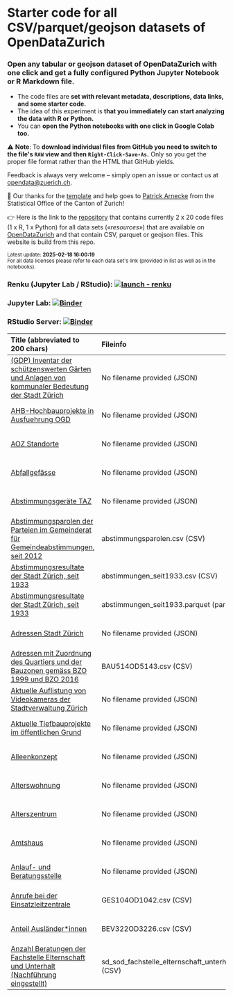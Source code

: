 # Starter code for all CSV/parquet/geojson datasets of OpenDataZurich

### Open any tabular or geojson dataset of **OpenDataZurich** with one click and **get a fully configured Python Jupyter Notebook or R Markdown file**. 

- The code files are **set with relevant metadata, descriptions, data links, and some starter code.** 
- The idea of this experiment is **that you immediately can start analyzing the data with R or Python.** 
- You can **open the Python notebooks with one click in Google Colab too.**

⚠️ **Note**: To **download individual files from GitHub you need to switch to the file's `RAW` view and then `Right-Click-Save-As`.** Only so you get the proper file format rather than the HTML that GitHub yields.

Feedback is always very welcome – simply open an issue or contact us at [opendata@zuerich.ch](mailto://opendata@zuerich.ch).

🌻 Our thanks for the [template](https://github.com/rnckp/starter-code-opendataswiss-gh) and help goes to [Patrick Arnecke](https://github.com/rnckp) from the Statistical Office of the Canton of Zurich!

👉 Here is the link to the [repository](https://www.github.com/opendatazurich/starter-code) that contains currently 2 x 20 code files (1 x R, 1 x Python) for all data sets (*«resources»*) that are available on [OpenDataZurich](https://data.stadt-zuerich.ch/) and that contain  CSV, parquet or geojson files. This website is build from this repo.

<sub>Latest update: **2025-02-18 16:00:19**</sub><br>
<sub>For all data licenses please refer to each data set's link (provided in list as well as in the notebooks).</sub>

### Renku (Jupyter Lab / RStudio): [![launch - renku](https://renkulab.io/renku-badge.svg)](https://renkulab.io/v2/projects/opendatazurich/starter-code)
### Jupyter Lab: [![Binder](https://mybinder.org/badge_logo.svg)](https://mybinder.org/v2/gh/opendatazurich/starter-code/main?urlpath=lab)
### RStudio Server: [![Binder](https://mybinder.org/badge_logo.svg)](https://mybinder.org/v2/gh/opendatazurich/starter-code/main?urlpath=rstudio)


| Title (abbreviated to 200 chars) | Fileinfo | Python Colab | Python Binder | Python GitHub | R GitHub |
| :-- | :-- | :-- | :-- | :-- | :-- |
| [(GDP) Inventar der schützenswerten Gärten und Anlagen von kommunaler Bedeutung der Stadt Zürich](https://data.stadt-zuerich.ch/dataset/geo__gdp__inventar_der_schuetzenswerten_gaerten_und_anlagen_von_kommunaler_bedeutung_der_stadt_) | No filename provided (JSON) | [![Open In Colab](https://colab.research.google.com/assets/colab-badge.svg)](https://githubtocolab.com/opendatazurich/starter-code/blob/main/02_python//geo__gdp__inventar_der_schuetzenswerten_gaerten_und_anlagen_von_kommunaler_bedeutung_der_stadt__61681bfd-373e-49bd-b6b0-7c449e512cb4.ipynb) | [![Jupyter Binder](https://mybinder.org/badge_logo.svg)](https://mybinder.org/v2/gh/opendatazurich/starter-code/main?filepath=02_python/geo__gdp__inventar_der_schuetzenswerten_gaerten_und_anlagen_von_kommunaler_bedeutung_der_stadt__61681bfd-373e-49bd-b6b0-7c449e512cb4.ipynb) | [Python GitHub](https://github.com/opendatazurich/starter-code/blob/main/02_python//geo__gdp__inventar_der_schuetzenswerten_gaerten_und_anlagen_von_kommunaler_bedeutung_der_stadt__61681bfd-373e-49bd-b6b0-7c449e512cb4.ipynb) | [R GitHub](https://github.com/opendatazurich/starter-code/blob/main/01_r-markdown//geo__gdp__inventar_der_schuetzenswerten_gaerten_und_anlagen_von_kommunaler_bedeutung_der_stadt__61681bfd-373e-49bd-b6b0-7c449e512cb4.Rmd) |
| [AHB-Hochbauprojekte in Ausfuehrung OGD](https://data.stadt-zuerich.ch/dataset/geo_ahb_hochbauprojekte_in_ausfuehrung_ogd) | No filename provided (JSON) | [![Open In Colab](https://colab.research.google.com/assets/colab-badge.svg)](https://githubtocolab.com/opendatazurich/starter-code/blob/main/02_python//geo_ahb_hochbauprojekte_in_ausfuehrung_ogd_7516fcbc-bb8b-4226-9631-836e7b80b3da.ipynb) | [![Jupyter Binder](https://mybinder.org/badge_logo.svg)](https://mybinder.org/v2/gh/opendatazurich/starter-code/main?filepath=02_python/geo_ahb_hochbauprojekte_in_ausfuehrung_ogd_7516fcbc-bb8b-4226-9631-836e7b80b3da.ipynb) | [Python GitHub](https://github.com/opendatazurich/starter-code/blob/main/02_python//geo_ahb_hochbauprojekte_in_ausfuehrung_ogd_7516fcbc-bb8b-4226-9631-836e7b80b3da.ipynb) | [R GitHub](https://github.com/opendatazurich/starter-code/blob/main/01_r-markdown//geo_ahb_hochbauprojekte_in_ausfuehrung_ogd_7516fcbc-bb8b-4226-9631-836e7b80b3da.Rmd) |
| [AOZ Standorte](https://data.stadt-zuerich.ch/dataset/geo_aoz_standorte) | No filename provided (JSON) | [![Open In Colab](https://colab.research.google.com/assets/colab-badge.svg)](https://githubtocolab.com/opendatazurich/starter-code/blob/main/02_python//geo_aoz_standorte_35a86693-7fe9-4963-aa06-03db35c5abd0.ipynb) | [![Jupyter Binder](https://mybinder.org/badge_logo.svg)](https://mybinder.org/v2/gh/opendatazurich/starter-code/main?filepath=02_python/geo_aoz_standorte_35a86693-7fe9-4963-aa06-03db35c5abd0.ipynb) | [Python GitHub](https://github.com/opendatazurich/starter-code/blob/main/02_python//geo_aoz_standorte_35a86693-7fe9-4963-aa06-03db35c5abd0.ipynb) | [R GitHub](https://github.com/opendatazurich/starter-code/blob/main/01_r-markdown//geo_aoz_standorte_35a86693-7fe9-4963-aa06-03db35c5abd0.Rmd) |
| [Abfallgefässe](https://data.stadt-zuerich.ch/dataset/geo_abfallgefaesse) | No filename provided (JSON) | [![Open In Colab](https://colab.research.google.com/assets/colab-badge.svg)](https://githubtocolab.com/opendatazurich/starter-code/blob/main/02_python//geo_abfallgefaesse_6f14ae76-a83d-4bc5-a190-96447309c2d3.ipynb) | [![Jupyter Binder](https://mybinder.org/badge_logo.svg)](https://mybinder.org/v2/gh/opendatazurich/starter-code/main?filepath=02_python/geo_abfallgefaesse_6f14ae76-a83d-4bc5-a190-96447309c2d3.ipynb) | [Python GitHub](https://github.com/opendatazurich/starter-code/blob/main/02_python//geo_abfallgefaesse_6f14ae76-a83d-4bc5-a190-96447309c2d3.ipynb) | [R GitHub](https://github.com/opendatazurich/starter-code/blob/main/01_r-markdown//geo_abfallgefaesse_6f14ae76-a83d-4bc5-a190-96447309c2d3.Rmd) |
| [Abstimmungsgeräte TAZ](https://data.stadt-zuerich.ch/dataset/geo_abstimmungsgeraete_taz) | No filename provided (JSON) | [![Open In Colab](https://colab.research.google.com/assets/colab-badge.svg)](https://githubtocolab.com/opendatazurich/starter-code/blob/main/02_python//geo_abstimmungsgeraete_taz_cb7a0bf5-60d6-4581-96bd-1a95666b652a.ipynb) | [![Jupyter Binder](https://mybinder.org/badge_logo.svg)](https://mybinder.org/v2/gh/opendatazurich/starter-code/main?filepath=02_python/geo_abstimmungsgeraete_taz_cb7a0bf5-60d6-4581-96bd-1a95666b652a.ipynb) | [Python GitHub](https://github.com/opendatazurich/starter-code/blob/main/02_python//geo_abstimmungsgeraete_taz_cb7a0bf5-60d6-4581-96bd-1a95666b652a.ipynb) | [R GitHub](https://github.com/opendatazurich/starter-code/blob/main/01_r-markdown//geo_abstimmungsgeraete_taz_cb7a0bf5-60d6-4581-96bd-1a95666b652a.Rmd) |
| [Abstimmungsparolen der Parteien im Gemeinderat für Gemeindeabstimmungen, seit 2012](https://data.stadt-zuerich.ch/dataset/politik_abstimmungsparolen_gemeindeabstimmung_seit2012) | abstimmungsparolen.csv (CSV) | [![Open In Colab](https://colab.research.google.com/assets/colab-badge.svg)](https://githubtocolab.com/opendatazurich/starter-code/blob/main/02_python//politik_abstimmungsparolen_gemeindeabstimmung_seit2012_f772056c-7d5b-43a4-9ff3-22cc996fd23d.ipynb) | [![Jupyter Binder](https://mybinder.org/badge_logo.svg)](https://mybinder.org/v2/gh/opendatazurich/starter-code/main?filepath=02_python/politik_abstimmungsparolen_gemeindeabstimmung_seit2012_f772056c-7d5b-43a4-9ff3-22cc996fd23d.ipynb) | [Python GitHub](https://github.com/opendatazurich/starter-code/blob/main/02_python//politik_abstimmungsparolen_gemeindeabstimmung_seit2012_f772056c-7d5b-43a4-9ff3-22cc996fd23d.ipynb) | [R GitHub](https://github.com/opendatazurich/starter-code/blob/main/01_r-markdown//politik_abstimmungsparolen_gemeindeabstimmung_seit2012_f772056c-7d5b-43a4-9ff3-22cc996fd23d.Rmd) |
| [Abstimmungsresultate der Stadt Zürich, seit 1933](https://data.stadt-zuerich.ch/dataset/politik_abstimmungen_seit1933) | abstimmungen_seit1933.csv (CSV) | [![Open In Colab](https://colab.research.google.com/assets/colab-badge.svg)](https://githubtocolab.com/opendatazurich/starter-code/blob/main/02_python//politik_abstimmungen_seit1933_65e011cf-6479-4fea-aa12-5928924ac4d2.ipynb) | [![Jupyter Binder](https://mybinder.org/badge_logo.svg)](https://mybinder.org/v2/gh/opendatazurich/starter-code/main?filepath=02_python/politik_abstimmungen_seit1933_65e011cf-6479-4fea-aa12-5928924ac4d2.ipynb) | [Python GitHub](https://github.com/opendatazurich/starter-code/blob/main/02_python//politik_abstimmungen_seit1933_65e011cf-6479-4fea-aa12-5928924ac4d2.ipynb) | [R GitHub](https://github.com/opendatazurich/starter-code/blob/main/01_r-markdown//politik_abstimmungen_seit1933_65e011cf-6479-4fea-aa12-5928924ac4d2.Rmd) |
| [Abstimmungsresultate der Stadt Zürich, seit 1933](https://data.stadt-zuerich.ch/dataset/politik_abstimmungen_seit1933) | abstimmungen_seit1933.parquet (parquet) | [![Open In Colab](https://colab.research.google.com/assets/colab-badge.svg)](https://githubtocolab.com/opendatazurich/starter-code/blob/main/02_python//politik_abstimmungen_seit1933_3e87b102-f19c-47f4-ab50-a679b51cf77e.ipynb) | [![Jupyter Binder](https://mybinder.org/badge_logo.svg)](https://mybinder.org/v2/gh/opendatazurich/starter-code/main?filepath=02_python/politik_abstimmungen_seit1933_3e87b102-f19c-47f4-ab50-a679b51cf77e.ipynb) | [Python GitHub](https://github.com/opendatazurich/starter-code/blob/main/02_python//politik_abstimmungen_seit1933_3e87b102-f19c-47f4-ab50-a679b51cf77e.ipynb) | [R GitHub](https://github.com/opendatazurich/starter-code/blob/main/01_r-markdown//politik_abstimmungen_seit1933_3e87b102-f19c-47f4-ab50-a679b51cf77e.Rmd) |
| [Adressen Stadt Zürich](https://data.stadt-zuerich.ch/dataset/geo_adressen_stadt_zuerich) | No filename provided (JSON) | [![Open In Colab](https://colab.research.google.com/assets/colab-badge.svg)](https://githubtocolab.com/opendatazurich/starter-code/blob/main/02_python//geo_adressen_stadt_zuerich_d1e6bd12-c9fc-4c76-b47d-44766ea6d8ed.ipynb) | [![Jupyter Binder](https://mybinder.org/badge_logo.svg)](https://mybinder.org/v2/gh/opendatazurich/starter-code/main?filepath=02_python/geo_adressen_stadt_zuerich_d1e6bd12-c9fc-4c76-b47d-44766ea6d8ed.ipynb) | [Python GitHub](https://github.com/opendatazurich/starter-code/blob/main/02_python//geo_adressen_stadt_zuerich_d1e6bd12-c9fc-4c76-b47d-44766ea6d8ed.ipynb) | [R GitHub](https://github.com/opendatazurich/starter-code/blob/main/01_r-markdown//geo_adressen_stadt_zuerich_d1e6bd12-c9fc-4c76-b47d-44766ea6d8ed.Rmd) |
| [Adressen mit Zuordnung des Quartiers und der Bauzonen gemäss BZO 1999 und BZO 2016](https://data.stadt-zuerich.ch/dataset/bau_hae_lima_zuordnung_adr_quartier_bzo16_bzo99_od5143) | BAU514OD5143.csv (CSV) | [![Open In Colab](https://colab.research.google.com/assets/colab-badge.svg)](https://githubtocolab.com/opendatazurich/starter-code/blob/main/02_python//bau_hae_lima_zuordnung_adr_quartier_bzo16_bzo99_od5143_064c4579-b5e0-48aa-aba6-05bb94ed6e03.ipynb) | [![Jupyter Binder](https://mybinder.org/badge_logo.svg)](https://mybinder.org/v2/gh/opendatazurich/starter-code/main?filepath=02_python/bau_hae_lima_zuordnung_adr_quartier_bzo16_bzo99_od5143_064c4579-b5e0-48aa-aba6-05bb94ed6e03.ipynb) | [Python GitHub](https://github.com/opendatazurich/starter-code/blob/main/02_python//bau_hae_lima_zuordnung_adr_quartier_bzo16_bzo99_od5143_064c4579-b5e0-48aa-aba6-05bb94ed6e03.ipynb) | [R GitHub](https://github.com/opendatazurich/starter-code/blob/main/01_r-markdown//bau_hae_lima_zuordnung_adr_quartier_bzo16_bzo99_od5143_064c4579-b5e0-48aa-aba6-05bb94ed6e03.Rmd) |
| [Aktuelle Auflistung von Videokameras der Stadtverwaltung Zürich](https://data.stadt-zuerich.ch/dataset/geo_aktuelle_auflistung_von_videokameras_der_stadtverwaltung_zuerich) | No filename provided (JSON) | [![Open In Colab](https://colab.research.google.com/assets/colab-badge.svg)](https://githubtocolab.com/opendatazurich/starter-code/blob/main/02_python//geo_aktuelle_auflistung_von_videokameras_der_stadtverwaltung_zuerich_4f77f81b-0b02-4ada-ad07-4396d61666d2.ipynb) | [![Jupyter Binder](https://mybinder.org/badge_logo.svg)](https://mybinder.org/v2/gh/opendatazurich/starter-code/main?filepath=02_python/geo_aktuelle_auflistung_von_videokameras_der_stadtverwaltung_zuerich_4f77f81b-0b02-4ada-ad07-4396d61666d2.ipynb) | [Python GitHub](https://github.com/opendatazurich/starter-code/blob/main/02_python//geo_aktuelle_auflistung_von_videokameras_der_stadtverwaltung_zuerich_4f77f81b-0b02-4ada-ad07-4396d61666d2.ipynb) | [R GitHub](https://github.com/opendatazurich/starter-code/blob/main/01_r-markdown//geo_aktuelle_auflistung_von_videokameras_der_stadtverwaltung_zuerich_4f77f81b-0b02-4ada-ad07-4396d61666d2.Rmd) |
| [Aktuelle Tiefbauprojekte im öffentlichen Grund](https://data.stadt-zuerich.ch/dataset/geo_aktuelle_tiefbauprojekte_im_oeffentlichen_grund) | No filename provided (JSON) | [![Open In Colab](https://colab.research.google.com/assets/colab-badge.svg)](https://githubtocolab.com/opendatazurich/starter-code/blob/main/02_python//geo_aktuelle_tiefbauprojekte_im_oeffentlichen_grund_85006630-d5f0-49c6-8725-aec75364d3d1.ipynb) | [![Jupyter Binder](https://mybinder.org/badge_logo.svg)](https://mybinder.org/v2/gh/opendatazurich/starter-code/main?filepath=02_python/geo_aktuelle_tiefbauprojekte_im_oeffentlichen_grund_85006630-d5f0-49c6-8725-aec75364d3d1.ipynb) | [Python GitHub](https://github.com/opendatazurich/starter-code/blob/main/02_python//geo_aktuelle_tiefbauprojekte_im_oeffentlichen_grund_85006630-d5f0-49c6-8725-aec75364d3d1.ipynb) | [R GitHub](https://github.com/opendatazurich/starter-code/blob/main/01_r-markdown//geo_aktuelle_tiefbauprojekte_im_oeffentlichen_grund_85006630-d5f0-49c6-8725-aec75364d3d1.Rmd) |
| [Alleenkonzept](https://data.stadt-zuerich.ch/dataset/geo_alleenkonzept) | No filename provided (JSON) | [![Open In Colab](https://colab.research.google.com/assets/colab-badge.svg)](https://githubtocolab.com/opendatazurich/starter-code/blob/main/02_python//geo_alleenkonzept_7c2411cf-85a4-4d62-b60e-b26c01c6108c.ipynb) | [![Jupyter Binder](https://mybinder.org/badge_logo.svg)](https://mybinder.org/v2/gh/opendatazurich/starter-code/main?filepath=02_python/geo_alleenkonzept_7c2411cf-85a4-4d62-b60e-b26c01c6108c.ipynb) | [Python GitHub](https://github.com/opendatazurich/starter-code/blob/main/02_python//geo_alleenkonzept_7c2411cf-85a4-4d62-b60e-b26c01c6108c.ipynb) | [R GitHub](https://github.com/opendatazurich/starter-code/blob/main/01_r-markdown//geo_alleenkonzept_7c2411cf-85a4-4d62-b60e-b26c01c6108c.Rmd) |
| [Alterswohnung](https://data.stadt-zuerich.ch/dataset/geo_alterswohnung) | No filename provided (JSON) | [![Open In Colab](https://colab.research.google.com/assets/colab-badge.svg)](https://githubtocolab.com/opendatazurich/starter-code/blob/main/02_python//geo_alterswohnung_a95b064d-ca7e-4e6e-9523-e253ca12b863.ipynb) | [![Jupyter Binder](https://mybinder.org/badge_logo.svg)](https://mybinder.org/v2/gh/opendatazurich/starter-code/main?filepath=02_python/geo_alterswohnung_a95b064d-ca7e-4e6e-9523-e253ca12b863.ipynb) | [Python GitHub](https://github.com/opendatazurich/starter-code/blob/main/02_python//geo_alterswohnung_a95b064d-ca7e-4e6e-9523-e253ca12b863.ipynb) | [R GitHub](https://github.com/opendatazurich/starter-code/blob/main/01_r-markdown//geo_alterswohnung_a95b064d-ca7e-4e6e-9523-e253ca12b863.Rmd) |
| [Alterszentrum](https://data.stadt-zuerich.ch/dataset/geo_alterszentrum) | No filename provided (JSON) | [![Open In Colab](https://colab.research.google.com/assets/colab-badge.svg)](https://githubtocolab.com/opendatazurich/starter-code/blob/main/02_python//geo_alterszentrum_86da6519-1cae-4518-97be-4536c8ff2d5b.ipynb) | [![Jupyter Binder](https://mybinder.org/badge_logo.svg)](https://mybinder.org/v2/gh/opendatazurich/starter-code/main?filepath=02_python/geo_alterszentrum_86da6519-1cae-4518-97be-4536c8ff2d5b.ipynb) | [Python GitHub](https://github.com/opendatazurich/starter-code/blob/main/02_python//geo_alterszentrum_86da6519-1cae-4518-97be-4536c8ff2d5b.ipynb) | [R GitHub](https://github.com/opendatazurich/starter-code/blob/main/01_r-markdown//geo_alterszentrum_86da6519-1cae-4518-97be-4536c8ff2d5b.Rmd) |
| [Amtshaus](https://data.stadt-zuerich.ch/dataset/geo_amtshaus) | No filename provided (JSON) | [![Open In Colab](https://colab.research.google.com/assets/colab-badge.svg)](https://githubtocolab.com/opendatazurich/starter-code/blob/main/02_python//geo_amtshaus_33912b35-087c-4ca8-ba99-b31964031962.ipynb) | [![Jupyter Binder](https://mybinder.org/badge_logo.svg)](https://mybinder.org/v2/gh/opendatazurich/starter-code/main?filepath=02_python/geo_amtshaus_33912b35-087c-4ca8-ba99-b31964031962.ipynb) | [Python GitHub](https://github.com/opendatazurich/starter-code/blob/main/02_python//geo_amtshaus_33912b35-087c-4ca8-ba99-b31964031962.ipynb) | [R GitHub](https://github.com/opendatazurich/starter-code/blob/main/01_r-markdown//geo_amtshaus_33912b35-087c-4ca8-ba99-b31964031962.Rmd) |
| [Anlauf- und Beratungsstelle](https://data.stadt-zuerich.ch/dataset/geo_anlauf__und_beratungsstelle) | No filename provided (JSON) | [![Open In Colab](https://colab.research.google.com/assets/colab-badge.svg)](https://githubtocolab.com/opendatazurich/starter-code/blob/main/02_python//geo_anlauf__und_beratungsstelle_1952da6f-d790-4995-a700-18fd87f720a5.ipynb) | [![Jupyter Binder](https://mybinder.org/badge_logo.svg)](https://mybinder.org/v2/gh/opendatazurich/starter-code/main?filepath=02_python/geo_anlauf__und_beratungsstelle_1952da6f-d790-4995-a700-18fd87f720a5.ipynb) | [Python GitHub](https://github.com/opendatazurich/starter-code/blob/main/02_python//geo_anlauf__und_beratungsstelle_1952da6f-d790-4995-a700-18fd87f720a5.ipynb) | [R GitHub](https://github.com/opendatazurich/starter-code/blob/main/01_r-markdown//geo_anlauf__und_beratungsstelle_1952da6f-d790-4995-a700-18fd87f720a5.Rmd) |
| [Anrufe bei der Einsatzleitzentrale](https://data.stadt-zuerich.ch/dataset/sid_srz_od1042_einsatzleitzentrale_anrufe_jahr_kategorie) | GES104OD1042.csv (CSV) | [![Open In Colab](https://colab.research.google.com/assets/colab-badge.svg)](https://githubtocolab.com/opendatazurich/starter-code/blob/main/02_python//sid_srz_od1042_einsatzleitzentrale_anrufe_jahr_kategorie_083bba03-2e67-4d49-a48a-2e7df25bcba6.ipynb) | [![Jupyter Binder](https://mybinder.org/badge_logo.svg)](https://mybinder.org/v2/gh/opendatazurich/starter-code/main?filepath=02_python/sid_srz_od1042_einsatzleitzentrale_anrufe_jahr_kategorie_083bba03-2e67-4d49-a48a-2e7df25bcba6.ipynb) | [Python GitHub](https://github.com/opendatazurich/starter-code/blob/main/02_python//sid_srz_od1042_einsatzleitzentrale_anrufe_jahr_kategorie_083bba03-2e67-4d49-a48a-2e7df25bcba6.ipynb) | [R GitHub](https://github.com/opendatazurich/starter-code/blob/main/01_r-markdown//sid_srz_od1042_einsatzleitzentrale_anrufe_jahr_kategorie_083bba03-2e67-4d49-a48a-2e7df25bcba6.Rmd) |
| [Anteil Ausländer*innen](https://data.stadt-zuerich.ch/dataset/bev_anteil_auslaenderinnen_jahr_od3226) | BEV322OD3226.csv (CSV) | [![Open In Colab](https://colab.research.google.com/assets/colab-badge.svg)](https://githubtocolab.com/opendatazurich/starter-code/blob/main/02_python//bev_anteil_auslaenderinnen_jahr_od3226_26077ebd-175f-4806-bfee-cd2d058bb4b0.ipynb) | [![Jupyter Binder](https://mybinder.org/badge_logo.svg)](https://mybinder.org/v2/gh/opendatazurich/starter-code/main?filepath=02_python/bev_anteil_auslaenderinnen_jahr_od3226_26077ebd-175f-4806-bfee-cd2d058bb4b0.ipynb) | [Python GitHub](https://github.com/opendatazurich/starter-code/blob/main/02_python//bev_anteil_auslaenderinnen_jahr_od3226_26077ebd-175f-4806-bfee-cd2d058bb4b0.ipynb) | [R GitHub](https://github.com/opendatazurich/starter-code/blob/main/01_r-markdown//bev_anteil_auslaenderinnen_jahr_od3226_26077ebd-175f-4806-bfee-cd2d058bb4b0.Rmd) |
| [Anzahl Beratungen der Fachstelle Elternschaft und Unterhalt (Nachführung eingestellt)](https://data.stadt-zuerich.ch/dataset/sd_sod_fachstelle_elternschaft_unterhalt) | sd_sod_fachstelle_elternschaft_unterhalt.csv (CSV) | [![Open In Colab](https://colab.research.google.com/assets/colab-badge.svg)](https://githubtocolab.com/opendatazurich/starter-code/blob/main/02_python//sd_sod_fachstelle_elternschaft_unterhalt_1e7babfd-2149-4bbf-bf78-6667a6d408b4.ipynb) | [![Jupyter Binder](https://mybinder.org/badge_logo.svg)](https://mybinder.org/v2/gh/opendatazurich/starter-code/main?filepath=02_python/sd_sod_fachstelle_elternschaft_unterhalt_1e7babfd-2149-4bbf-bf78-6667a6d408b4.ipynb) | [Python GitHub](https://github.com/opendatazurich/starter-code/blob/main/02_python//sd_sod_fachstelle_elternschaft_unterhalt_1e7babfd-2149-4bbf-bf78-6667a6d408b4.ipynb) | [R GitHub](https://github.com/opendatazurich/starter-code/blob/main/01_r-markdown//sd_sod_fachstelle_elternschaft_unterhalt_1e7babfd-2149-4bbf-bf78-6667a6d408b4.Rmd) |
